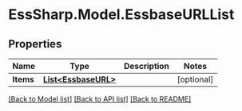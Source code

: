 # EssSharp.Model.EssbaseURLList

## Properties

Name | Type | Description | Notes
------------ | ------------- | ------------- | -------------
**Items** | [**List&lt;EssbaseURL&gt;**](EssbaseURL.md) |  | [optional] 

[[Back to Model list]](../README.md#documentation-for-models) [[Back to API list]](../README.md#documentation-for-api-endpoints) [[Back to README]](../README.md)

